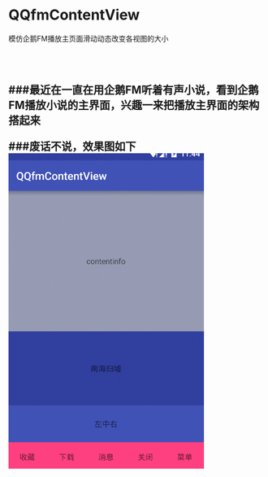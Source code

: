 # QQfmContentView
模仿企鹅FM播放主页面滑动动态改变各视图的大小<h2/><br/>

###最近在一直在用企鹅FM听着有声小说，看到企鹅FM播放小说的主界面，兴趣一来把播放主界面的架构搭起来<br/>

###废话不说，效果图如下<br/>
![github](https://github.com/jack921/QQfmContentView/blob/master/qqfmshow.gif "qqfmshow")


